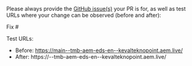 Please always provide the [GitHub issue(s)](../issues) your PR is for, as well as test URLs where your change can be observed (before and after):

Fix #<gh-issue-id>

Test URLs:
- Before: https://main--tmb-aem-eds-en--kevalteknopoint.aem.live/
- After: https://<branch>--tmb-aem-eds-en--kevalteknopoint.aem.live/
